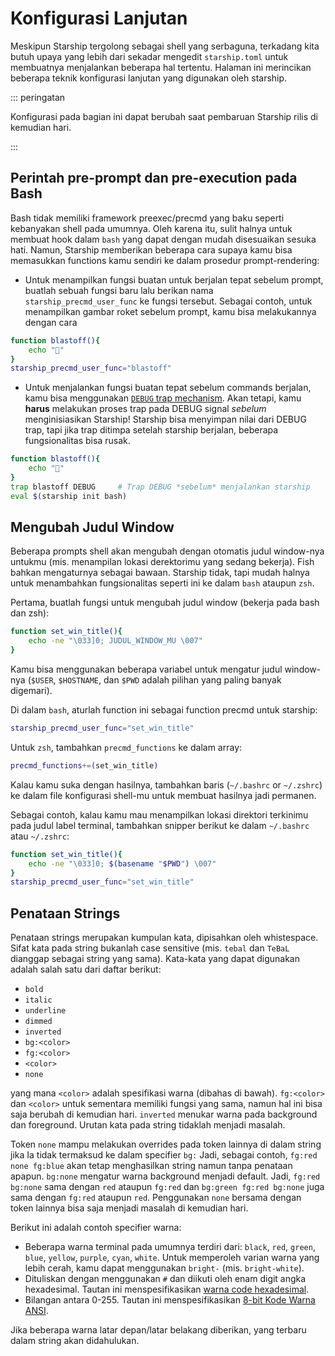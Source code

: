 # Konfigurasi Lanjutan

Meskipun Starship tergolong sebagai shell yang serbaguna, terkadang kita butuh upaya yang lebih dari sekadar mengedit `starship.toml` untuk membuatnya menjalankan beberapa hal tertentu. Halaman ini merincikan beberapa teknik konfigurasi lanjutan yang digunakan oleh starship.

::: peringatan

Konfigurasi pada bagian ini dapat berubah saat pembaruan Starship rilis di kemudian hari.

:::

## Perintah pre-prompt dan pre-execution pada Bash

Bash tidak memiliki framework preexec/precmd yang baku seperti kebanyakan shell pada umumnya. Oleh karena itu, sulit halnya untuk membuat hook dalam `bash` yang dapat dengan mudah disesuaikan sesuka hati. Namun, Starship memberikan beberapa cara supaya kamu bisa memasukkan functions kamu sendiri ke dalam prosedur prompt-rendering:

- Untuk menampilkan fungsi buatan untuk berjalan tepat sebelum prompt, buatlah sebuah fungsi baru lalu berikan nama `starship_precmd_user_func` ke fungsi tersebut. Sebagai contoh, untuk menampilkan gambar roket sebelum prompt, kamu bisa melakukannya dengan cara

```bash
function blastoff(){
    echo "🚀"
}
starship_precmd_user_func="blastoff"
```

- Untuk menjalankan fungsi buatan tepat sebelum commands berjalan, kamu bisa menggunakan [`DEBUG` trap mechanism](https://jichu4n.com/posts/debug-trap-and-prompt_command-in-bash/). Akan tetapi, kamu **harus** melakukan proses trap pada DEBUG signal *sebelum* menginisiasikan Starship! Starship bisa menyimpan nilai dari DEBUG trap, tapi jika trap ditimpa setelah starship berjalan, beberapa fungsionalitas bisa rusak.

```bash
function blastoff(){
    echo "🚀"
}
trap blastoff DEBUG     # Trap DEBUG *sebelum* menjalankan starship
eval $(starship init bash)
```

## Mengubah Judul Window

Beberapa prompts shell akan mengubah dengan otomatis judul window-nya untukmu (mis. menampilan lokasi derektorimu yang sedang bekerja). Fish bahkan mengaturnya sebagai bawaan. Starship tidak, tapi mudah halnya untuk menambahkan fungsionalitas seperti ini ke dalam `bash` ataupun `zsh`.

Pertama, buatlah fungsi untuk mengubah judul window (bekerja pada bash dan zsh):

```bash
function set_win_title(){
    echo -ne "\033]0; JUDUL_WINDOW_MU \007"
}
```

Kamu bisa menggunakan beberapa variabel untuk mengatur judul window-nya (`$USER`, `$HOSTNAME`, dan `$PWD` adalah pilihan yang paling banyak digemari).

Di dalam `bash`, aturlah function ini sebagai function precmd untuk starship:

```bash
starship_precmd_user_func="set_win_title"
```

Untuk `zsh`, tambahkan `precmd_functions` ke dalam array:

```bash
precmd_functions+=(set_win_title)
```

Kalau kamu suka dengan hasilnya, tambahkan baris (`~/.bashrc` or `~/.zshrc`) ke dalam file konfigurasi shell-mu untuk membuat hasilnya jadi permanen.

Sebagai contoh, kalau kamu mau menampilkan lokasi direktori terkinimu pada judul label terminal, tambahkan snipper berikut ke dalam `~/.bashrc` atau `~/.zshrc`:

```bash
function set_win_title(){
    echo -ne "\033]0; $(basename "$PWD") \007"
}
starship_precmd_user_func="set_win_title"
```

## Penataan Strings

Penataan strings merupakan kumpulan kata, dipisahkan oleh whistespace. Sifat kata pada string bukanlah case sensitive (mis. `tebal` dan `TeBaL` dianggap sebagai string yang sama). Kata-kata yang dapat digunakan adalah salah satu dari daftar berikut:

  - `bold`
  - `italic`
  - `underline`
  - `dimmed`
  - `inverted`
  - `bg:<color>`
  - `fg:<color>`
  - `<color>`
  - `none`

yang mana `<color>` adalah spesifikasi warna (dibahas di bawah). `fg:<color>` dan `<color>` untuk sementara memiliki fungsi yang sama, namun hal ini bisa saja berubah di kemudian hari. `inverted` menukar warna pada background dan foreground. Urutan kata pada string tidaklah menjadi masalah.

Token `none` mampu melakukan overrides pada token lainnya di dalam string jika Ia tidak termaksud ke dalam specifier `bg:` Jadi, sebagai contoh, `fg:red none fg:blue` akan tetap menghasilkan string namun tanpa penataan apapun. `bg:none` mengatur warna background menjadi default. Jadi, `fg:red bg:none` sama dengan `red` ataupun `fg:red` dan `bg:green fg:red bg:none` juga sama dengan `fg:red` ataupun `red`. Penggunakan `none` bersama dengan token lainnya bisa saja menjadi masalah di kemudian hari.

Berikut ini adalah contoh specifier warna:

 - Beberapa warna terminal pada umumnya terdiri dari: `black`, `red`, `green`, `blue`, `yellow`, `purple`, `cyan`, `white`. Untuk memperoleh varian warna yang lebih cerah, kamu dapat menggunakan `bright-` (mis. `bright-white`).
 - Dituliskan dengan menggunakan `#` dan diikuti oleh enam digit angka hexadesimal. Tautan ini menspesifikasikan [warna code hexadesimal](https://www.w3schools.com/colors/colors_hexadecimal.asp).
 - Bilangan antara 0-255. Tautan ini menspesifikasikan [8-bit Kode Warna ANSI](https://i.stack.imgur.com/KTSQa.png).

Jika beberapa warna latar depan/latar belakang diberikan, yang terbaru dalam string akan didahulukan.
